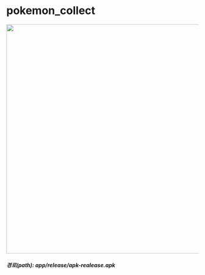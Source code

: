 # pokemon_collect

<img  style="width: 600px; height: auto;" src="https://user-images.githubusercontent.com/82566116/162114980-d3380fd0-fac9-4947-ade1-391e85d458eb.png">

##### 경로(path): app/release/apk-realease.apk
